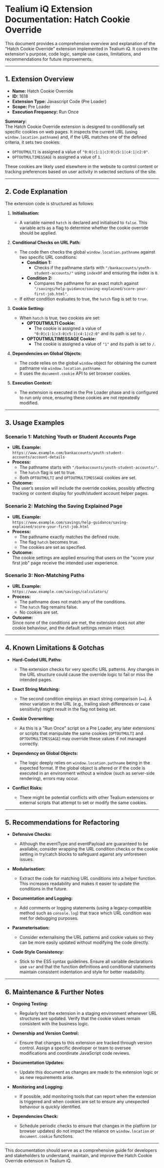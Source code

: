 # Tealium iQ Extension Documentation: Hatch Cookie Override

This document provides a comprehensive overview and explanation of the "Hatch Cookie Override" extension implemented in Tealium iQ. It covers the extension's purpose, code logic, sample use cases, limitations, and recommendations for future improvements.

---

## 1. Extension Overview

- **Name:** Hatch Cookie Override  
- **ID:** 1618  
- **Extension Type:** Javascript Code (Pre Loader)  
- **Scope:** Pre Loader  
- **Execution Frequency:** Run Once  

**Summary:**  
The Hatch Cookie Override extension is designed to conditionally set specific cookies on web pages. It inspects the current URL (using `window.location.pathname`) and, if the URL matches one of the defined criteria, it sets two cookies:  
- `OPTOUTMULTI` is assigned a value of `"0:0|c1:1|c3:0|c5:1|c4:1|c2:0"`.  
- `OPTOUTMULTIMESSAGE` is assigned a value of `1`.  

These cookies are likely used elsewhere in the website to control content or tracking preferences based on user activity in selected sections of the site.

---

## 2. Code Explanation

The extension code is structured as follows:

1. **Initialisation:**  
   - A variable named `hatch` is declared and initialised to `false`. This variable acts as a flag to determine whether the cookie override should be applied.

2. **Conditional Checks on URL Path:**  
   - The code then checks the global `window.location.pathname` against two specific URL conditions:
     - **Condition 1:**  
       - Checks if the pathname starts with `"/bankaccounts/youth-student-accounts/"` using `indexOf` and ensuring the index is `0`.
     - **Condition 2:**  
       - Compares the pathname for an exact match against `"/savings/help-guidance/saving-explained/score-your-first-job.html"`.
   - If either condition evaluates to true, the `hatch` flag is set to `true`.

3. **Cookie Setting:**  
   - When `hatch` is true, two cookies are set:
     - **OPTOUTMULTI Cookie:**  
       - The cookie is assigned a value of `"0:0|c1:1|c3:0|c5:1|c4:1|c2:0"` and its path is set to `/`.  
     - **OPTOUTMULTIMESSAGE Cookie:**  
       - The cookie is assigned a value of `"1"` and its path is set to `/`.
     
4. **Dependencies on Global Objects:**  
   - The code relies on the global `window` object for obtaining the current pathname via `window.location.pathname`.
   - It uses the `document.cookie` API to set browser cookies.

5. **Execution Context:**  
   - The extension is executed in the Pre Loader phase and is configured to run only once, ensuring these cookies are not repeatedly modified.

---

## 3. Usage Examples

### Scenario 1: Matching Youth or Student Accounts Page
- **URL Example:**  
  `https://www.example.com/bankaccounts/youth-student-accounts/account-details`
- **Process:**  
  - The pathname starts with `"/bankaccounts/youth-student-accounts/"`.
  - The `hatch` flag is set to true.
  - Both `OPTOUTMULTI` and `OPTOUTMULTIMESSAGE` cookies are set.
- **Outcome:**  
  The user’s session will include the override cookies, possibly affecting tracking or content display for youth/student account helper pages.

### Scenario 2: Matching the Saving Explained Page
- **URL Example:**  
  `https://www.example.com/savings/help-guidance/saving-explained/score-your-first-job.html`
- **Process:**  
  - The pathname exactly matches the defined route.
  - The flag `hatch` becomes true.
  - The cookies are set as specified.
- **Outcome:**  
  The cookie settings are applied ensuring that users on the "score your first job" page receive the intended user experience.

### Scenario 3: Non-Matching Paths
- **URL Example:**  
  `https://www.example.com/savings/calculators/`
- **Process:**  
  - The pathname does not match any of the conditions.
  - The `hatch` flag remains false.
  - No cookies are set.
- **Outcome:**  
  Since none of the conditions are met, the extension does not alter cookie behaviour, and the default settings remain intact.

---

## 4. Known Limitations & Gotchas

- **Hard-Coded URL Paths:**  
  - The extension checks for very specific URL patterns. Any changes in the URL structure could cause the override logic to fail or miss the intended pages.
  
- **Exact String Matching:**  
  - The second condition employs an exact string comparison (`==`). A minor variation in the URL (e.g., trailing slash differences or case sensitivity) might result in the flag not being set.
  
- **Cookie Overwriting:**  
  - As this is a "Run Once" script on a Pre Loader, any later extensions or scripts that manipulate the same cookies (`OPTOUTMULTI` and `OPTOUTMULTIMESSAGE`) may override these values if not managed correctly.
  
- **Dependency on Global Objects:**  
  - The logic deeply relies on `window.location.pathname` being in the expected format. If the global object is altered or if the code is executed in an environment without a window (such as server-side rendering), errors may occur.
  
- **Conflict Risks:**  
  - There might be potential conflicts with other Tealium extensions or external scripts that attempt to set or modify the same cookies.

---

## 5. Recommendations for Refactoring

- **Defensive Checks:**  
  - Although the eventType and eventPayload are guaranteed to be available, consider wrapping the URL condition checks or the cookie setting in try/catch blocks to safeguard against any unforeseen issues.
  
- **Modularisation:**  
  - Extract the code for matching URL conditions into a helper function. This increases readability and makes it easier to update the conditions in the future.
  
- **Documentation and Logging:**  
  - Add comments or logging statements (using a legacy-compatible method such as `console.log`) that trace which URL condition was met for debugging purposes.
  
- **Parameterisation:**  
  - Consider externalising the URL patterns and cookie values so they can be more easily updated without modifying the code directly.
  
- **Code Style Consistency:**  
  - Stick to the ES5 syntax guidelines. Ensure all variable declarations use `var` and that the function definitions and conditional statements maintain consistent indentation and style for better readability.

---

## 6. Maintenance & Further Notes

- **Ongoing Testing:**  
  - Regularly test the extension in a staging environment whenever URL structures are updated. Verify that the cookie values remain consistent with the business logic.
  
- **Ownership and Version Control:**  
  - Ensure that changes to this extension are tracked through version control. Assign a specific developer or team to oversee modifications and coordinate JavaScript code reviews.
  
- **Documentation Updates:**  
  - Update this document as changes are made to the extension logic or as new requirements arise.
  
- **Monitoring and Logging:**  
  - If possible, add monitoring tools that can report when the extension is triggered and when cookies are set to ensure any unexpected behaviour is quickly identified.
  
- **Dependencies Check:**  
  - Schedule periodic checks to ensure that changes in the platform (or browser updates) do not impact the reliance on `window.location` or `document.cookie` functions.

---

This documentation should serve as a comprehensive guide for developers and stakeholders to understand, maintain, and improve the Hatch Cookie Override extension in Tealium iQ.
